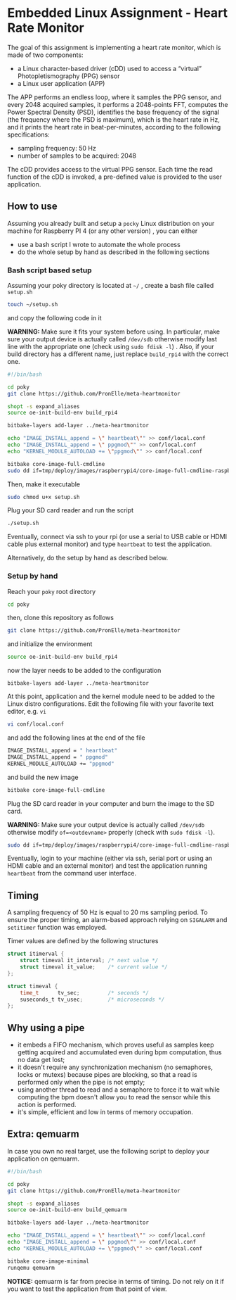 # Embedded Linux Assignment - Heart Rate Monitor

The goal of this assignment is implementing a heart rate monitor, which is made of two components:

- a Linux character-based driver (cDD) used to access a “virtual” Photopletismography (PPG) sensor
- a Linux user application (APP)

The APP performs an endless loop, where it samples the PPG sensor, and every 2048 acquired samples, it performs a 2048-points FFT,  computes the Power Spectral Density (PSD), identifies the base frequency of the signal (the frequency where the PSD is maximum), which is the heart rate in Hz, and it prints the heart rate in beat-per-minutes, according to the following specifications: 

- sampling frequency: 50 Hz
- number of samples to be acquired: 2048

The cDD provides access to the virtual PPG sensor. Each time the read function of the cDD is invoked, a pre-defined value is provided to the user application.

## How to use

Assuming you already built and setup a ```pocky``` Linux distribution on your machine for Raspberry PI 4 (or any other version) , you can either 

- use a bash script I wrote to automate the whole process
- do the whole setup by hand as described in the following sections

### Bash script based setup

Assuming your poky directory is located at ```~/``` , create a bash file called ```setup.sh``` 

```bash
touch ~/setup.sh
```

and copy the following code in it

**WARNING:** Make sure it fits your system before using. In particular, make sure your output device is actually called ```/dev/sdb``` otherwise modify last line with the appropriate one (check using ```sudo fdisk -l```) . Also, if your build directory has a different name, just replace ```build_rpi4``` with the correct one. 

````bash
#!/bin/bash

cd poky
git clone https://github.com/PronElle/meta-heartmonitor

shopt -s expand_aliases
source oe-init-build-env build_rpi4

bitbake-layers add-layer ../meta-heartmonitor

echo "IMAGE_INSTALL_append = \" heartbeat\"" >> conf/local.conf
echo "IMAGE_INSTALL_append = \" ppgmod\"" >> conf/local.conf
echo "KERNEL_MODULE_AUTOLOAD += \"ppgmod\"" >> conf/local.conf

bitbake core-image-full-cmdline
sudo dd if=tmp/deploy/images/raspberrypi4/core-image-full-cmdline-raspberrypi4.rpi-sdimg of=/dev/sdb bs=1M
````

Then, make it executable 

```bash
sudo chmod u+x setup.sh
```

Plug your SD card reader and run the script

```bash
./setup.sh
```

Eventually, connect via ssh to your rpi (or use a serial to USB cable or HDMI cable plus external monitor) and type ```heartbeat``` to test the application. 

Alternatively, do the setup by hand as described below.

### Setup by hand

Reach your ```poky``` root directory

```bash
cd poky
```

then, clone this repository as follows

```bash
git clone https://github.com/PronElle/meta-heartmonitor
```

and initialize the environment

```bash
source oe-init-build-env build_rpi4
```

now the layer needs to be added to the configuration

```
bitbake-layers add-layer ../meta-heartmonitor
```

At this point, application and the kernel module need to be added to the Linux distro configurations. Edit the following file with your favorite text editor, e.g. ```vi``` 

```bash
vi conf/local.conf
```

and add the following lines at the end of the file

```bash
IMAGE_INSTALL_append = " heartbeat"
IMAGE_INSTALL_append = " ppgmod"
KERNEL_MODULE_AUTOLOAD += "ppgmod"
```

and build the new image

```bash
bitbake core-image-full-cmdline
```

Plug the SD card reader in your computer and burn the image to the SD card.

**WARNING:** Make sure your output device is actually called ```/dev/sdb``` otherwise modify ```of=<outdevname>``` properly (check with ```sudo fdisk -l```).

```bash
sudo dd if=tmp/deploy/images/raspberrypi4/core-image-full-cmdline-raspberrypi4.rpi-sdimg of=/dev/sdb bs=1M
```

Eventually, login to your machine (either via ssh, serial port or using an HDMI cable and an external monitor) and  test the application running ```heartbeat``` from the command user interface.

## Timing

A sampling frequency of 50 Hz is equal to 20 ms sampling period. To ensure the proper timing, an alarm-based approach relying on ```SIGALARM``` and ```setitimer``` function was employed.

Timer values are defined by the following structures

```C
struct itimerval {
    struct timeval it_interval; /* next value */
    struct timeval it_value;    /* current value */
};

struct timeval {
    time_t      tv_sec;         /* seconds */
    suseconds_t tv_usec;        /* microseconds */
};
```



## Why using a pipe 

- it embeds a FIFO mechanism, which proves useful as samples keep getting acquired and accumulated even during bpm computation, thus no data get lost;
- it doesn't require any synchronization mechanism (no semaphores, locks or mutexs) because pipes are blocking, so that a read is performed only when the pipe is not empty;
- using another thread to read and a semaphore to force it to wait while computing the bpm doesn't allow you to read the sensor while this action is performed. 
- it's simple, efficient and low in terms of memory occupation.

## Extra: qemuarm

In case you own no real target, use the following script to deploy your application on qemuarm.

```bash
#!/bin/bash

cd poky
git clone https://github.com/PronElle/meta-heartmonitor

shopt -s expand_aliases
source oe-init-build-env build_qemuarm

bitbake-layers add-layer ../meta-heartmonitor

echo "IMAGE_INSTALL_append = \" heartbeat\"" >> conf/local.conf
echo "IMAGE_INSTALL_append = \" ppgmod\"" >> conf/local.conf
echo "KERNEL_MODULE_AUTOLOAD += \"ppgmod\"" >> conf/local.conf

bitbake core-image-minimal
runqemu qemuarm
```

**NOTICE:** qemuarm is far from precise in terms of timing. Do not rely on it if you want to test the application from that point of view.

